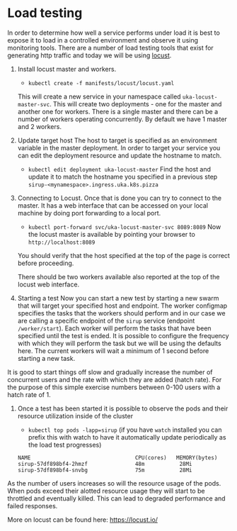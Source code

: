 # Load testing

In order to determine how well a service performs under load it is best to expose it to load in a controlled environment and observe it using monitoring tools. There are a number of load testing tools that exist for generating http traffic and today we will be using [locust](https://locust.io/).

1. Install locust master and workers.

    - `kubectl create -f manifests/locust/locust.yaml`

    This will create a new service in your namespace called `uka-locust-master-svc`.
    This will create two deployments - one for the master and another one for workers.
    There is a single master and there can be a number of workers operating concurrently. By default we have 1 master and 2 workers.

1. Update target host
The host to target is specified as an environment variable in the master deployment. In order to target your service you can edit the deployment resource and update the hostname to match.

    - `kubectl edit deployment uka-locust-master`
    Find the host and update it to match the hostname you specified in a previous step `sirup-<mynamespace>.ingress.uka.k8s.pizza`

1. Connecting to Locust.
Once that is done you can try to connect to the master. It has a web interface that can be accessed on your local machine by doing port forwarding to a local port.

    - `kubectl port-forward svc/uka-locust-master-svc 8089:8089`
    Now the locust master is available by pointing your browser to `http://localhost:8089`

    You should verify that the host specified at the top of the page is correct before proceeding.

    There should be two workers available also reported at the top of the locust web interface.

1. Starting a test
Now you can start a new test by starting a new swarm that will target your specified host and endpoint. The worker configmap specifies the tasks that the workers should perform and in our case we are calling a specific endpoint of the `sirup` service (endpoint `/worker/start`). Each worker will perform the tasks that have been specified until the test is ended. It is possible to configure the frequency with which they will perform the task but we will be using the defaults here. The current workers will wait a minimum of 1 second before starting a new task.

It is good to start things off slow and gradually increase the number of concurrent users and the rate with which they are added (hatch rate). For the purpose of this simple exercise numbers between 0-100 users with a hatch rate of 1.

1. Once a test has been started it is possible to observe the pods and their resource utilization inside of the cluster
    - `kubectl top pods -lapp=sirup` (if you have `watch` installed you can prefix this with watch to have it automatically update periodically as the load test progresses)

    ```
    NAME                                 CPU(cores)   MEMORY(bytes)
    sirup-57df898bf4-2hmzf               48m           28Mi
    sirup-57df898bf4-snvbg               75m           28Mi
    ```

As the number of users increases so will the resource usage of the pods. When pods exceed their alotted resource usage they
will start to be throttled and eventually killed. This can lead to degraded performance and failed responses.

More on locust can be found here: https://locust.io/
